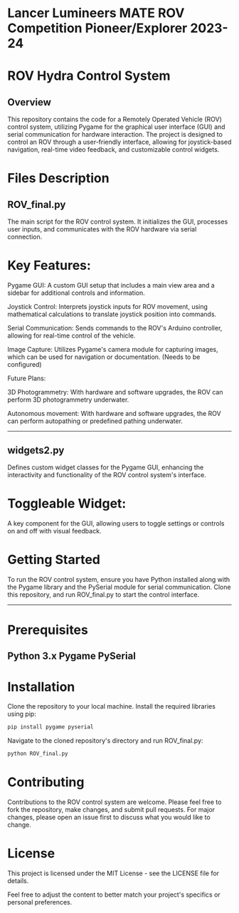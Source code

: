 # Lancer Lumineers MATE ROV Competition Pioneer/Explorer 2023-24

# ROV Hydra Control System 

## Overview
This repository contains the code for a Remotely Operated Vehicle (ROV) control system, utilizing Pygame for the graphical user interface (GUI) and serial communication for hardware interaction. The project is designed to control an ROV through a user-friendly interface, allowing for joystick-based navigation, real-time video feedback, and customizable control widgets.

# Files Description
## ROV_final.py
The main script for the ROV control system. It initializes the GUI, processes user inputs, and communicates with the ROV hardware via serial connection.

# Key Features:
Pygame GUI: A custom GUI setup that includes a main view area and a sidebar for additional controls and information.

Joystick Control: Interprets joystick inputs for ROV movement, using mathematical calculations to translate joystick position into commands.

Serial Communication: Sends commands to the ROV's Arduino controller, allowing for real-time control of the vehicle.

Image Capture: Utilizes Pygame's camera module for capturing images, which can be used for navigation or documentation. (Needs to be configured)

Future Plans:

3D Photogrammetry: With hardware and software upgrades, the ROV can perform 3D photogrammetry underwater. 

Autonomous movement: With hardware and software upgrades, the ROV can perform autopathing or predefined pathing underwater.

---

## widgets2.py
Defines custom widget classes for the Pygame GUI, enhancing the interactivity and functionality of the ROV control system's interface.

# Toggleable Widget:
A key component for the GUI, allowing users to toggle settings or controls on and off with visual feedback.
# Getting Started
To run the ROV control system, ensure you have Python installed along with the Pygame library and the PySerial module for serial communication. Clone this repository, and run ROV_final.py to start the control interface.

---
# Prerequisites
Python 3.x
Pygame
PySerial
---
# Installation
Clone the repository to your local machine.
Install the required libraries using pip:
```python
pip install pygame pyserial
```
Navigate to the cloned repository's directory and run ROV_final.py: 
```python
python ROV_final.py
```

# Contributing
Contributions to the ROV control system are welcome. Please feel free to fork the repository, make changes, and submit pull requests. For major changes, please open an issue first to discuss what you would like to change.

# License
This project is licensed under the MIT License - see the LICENSE file for details.

Feel free to adjust the content to better match your project's specifics or personal preferences.
